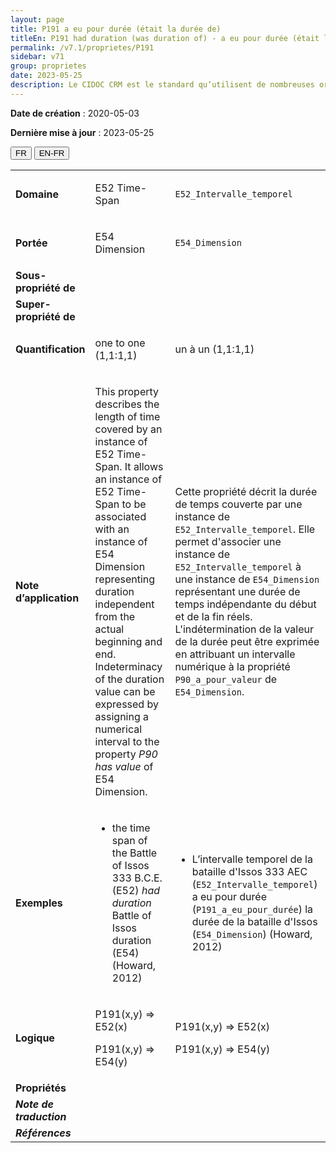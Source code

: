 ```yaml
---
layout: page
title: P191 a eu pour durée (était la durée de)
titleEn: P191 had duration (was duration of) - a eu pour durée (était la durée de)
permalink: /v7.1/proprietes/P191
sidebar: v71
group: proprietes
date: 2023-05-25
description: Le CIDOC CRM est le standard qu’utilisent de nombreuses organisations pour l’échange et l’intégration de jeux de données et de spécifications patrimoniales. Il est développé et maintenu à jour exclusivement en anglais par le CRM SIG, un sous-groupe du Conseil international des musées (ICOM). Ceci est une traduction officielle en français développée par la Traduction en français du CIDOC CRM, une initiative qui offre une version française à jour et accessible ouvertement et gratuitement du standard CIDOC CRM et en démocratise l'usage dans la communauté patrimoniale francophone. ------------ The CIDOC CRM is the standard used by many heritage organizations for the exchange and integration of museum collection datasets and specifications. It is developed and maintained exclusively in English by the CRM SIG, a subgroup of the International Council of Museums (ICOM). This is an official translation developed by the Traduction en français du CIDOC CRM, an initiative offering an open, up-to-date, and free French version of the CIDOC CRM standard, and democratizing its use in the francophone heritage community.
---
```


**Date de création** : 2020-05-03

**Dernière mise à jour** : 2023-05-25

<div class="lang-buttons">
 <button id="fr" class="activate">FR</button>
 <button id="en-fr">EN-FR</button>
</div>

<table>
<tbody>
<tr>
<td><strong>Domaine</strong></td>
<td class="en">
<p>E52 Time-Span</p>
</td>
<td>
<p><code class="language-plaintext highlighter-rouge">E52_Intervalle_temporel</code></p>
</td>
</tr>
<tr>
<td><strong>Portée</strong></td>
<td class="en">
<p>E54 Dimension</p>
</td>
<td>
<p><code class="language-plaintext highlighter-rouge">E54_Dimension</code></p>
</td>
</tr>
<tr>
<td><strong>Sous-propriété de</strong></td>
<td class="en">
</td>
<td>
</td>
</tr>
<tr>
<td><strong>Super-propriété de</strong></td>
<td class="en">
</td>
<td>
</td>
</tr>
<tr>
<td><strong>Quantification</strong></td>
<td class="en">
<p>one to one (1,1:1,1)</p>
</td>
<td>
<p>un à un (1,1:1,1)</p>
</td>
</tr>
<tr>
<td><strong>Note d’application</strong></td>
<td class="en">
<p>This property describes the length of time covered by an instance of E52 Time-Span. It allows an instance of E52 Time-Span to be associated with an instance of E54 Dimension representing duration independent from the actual beginning and end. Indeterminacy of the duration value can be expressed by assigning a numerical interval to the property <em>P90 has value</em> of E54 Dimension.</p>
</td>
<td>
<p>Cette propriété décrit la durée de temps couverte par une instance de <code class="language-plaintext highlighter-rouge">E52_Intervalle_temporel</code>. Elle permet d'associer une instance de <code class="language-plaintext highlighter-rouge">E52_Intervalle_temporel</code> à une instance de <code class="language-plaintext highlighter-rouge">E54_Dimension</code> représentant une durée de temps indépendante du début et de la fin réels. L'indétermination de la valeur de la durée peut être exprimée en attribuant un intervalle numérique à la propriété <code class="language-plaintext highlighter-rouge">P90_a_pour_valeur</code> de <code class="language-plaintext highlighter-rouge">E54_Dimension</code>.</p>
</td>
</tr>
<tr>
<td><strong>Exemples</strong></td>
<td class="en">
<ul>
<li><p>the time span of the Battle of Issos 333 B.C.E. (E52) <em>had duration</em> Battle of Issos duration (E54) (Howard, 2012)</p>
</li>
</td>
<td>
<ul>
<li><p>L’intervalle temporel de la bataille d'Issos 333 AEC (<code class="language-plaintext highlighter-rouge">E52_Intervalle_temporel</code>) a eu pour durée (<code class="language-plaintext highlighter-rouge">P191_a_eu_pour_durée</code>) la durée de la bataille d'Issos (<code class="language-plaintext highlighter-rouge">E54_Dimension</code>) (Howard, 2012)</p>
</li>
</ul>
</td>
</tr>
<tr>
<td><strong>Logique</strong></td>
<td class="en">
<p>P191(x,y) ⇒ E52(x)</p>
<p>P191(x,y) ⇒ E54(y)</p>
</td>
<td>
<p>P191(x,y) ⇒ E52(x)</p>
<p>P191(x,y) ⇒ E54(y)</p>
</td>
</tr>
<tr>
<td><strong>Propriétés</strong></td>
<td class="en">
</td>
<td>
</td>
</tr>
<tr>
<td><strong><em>Note de traduction</em></strong></td>
<td colspan="2">
</td>
</tr>
<tr>
<td><strong><em>Références</em></strong></td>
<td colspan="2">
</td>
</tr>
</tbody>
</table>
